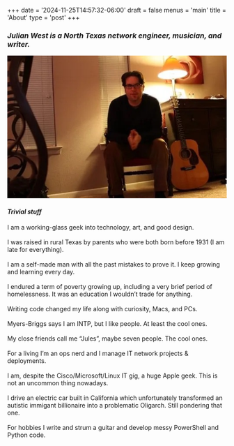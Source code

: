 +++
date = '2024-11-25T14:57:32-06:00'
draft = false
menus = 'main'
title = 'About'
type = 'post'
+++

### _Julian West is a North Texas network engineer, musician, and writer._

![Alt text](julian-about.jpeg)

#### _Trivial stuff_


I am a working-glass geek into technology, art, and good design.<br />  
I was raised in rural Texas by parents who were both born before 1931 (I am late for everything).<br />   
I am a self-made man with all the past mistakes to prove it. I keep growing and learning every day.<br />   
I endured a term of poverty growing up, including a very brief period of homelessness. It was an education I wouldn’t trade for anything.<br />     
Writing code changed my life along with curiosity, Macs, and PCs.<br />   
Myers-Briggs says I am INTP, but I like people. At least the cool ones.<br />   
My close friends call me “Jules”, maybe seven people. The cool ones.<br />   
For a living I’m an ops nerd and I manage IT network projects & deployments.<br />   
I am, despite the Cisco/Microsoft/Linux IT gig, a huge Apple geek. This is not an uncommon thing nowadays.<br />   
I drive an electric car built in California which unfortunately transformed an autistic immigant billionaire into a problematic Oligarch. Still pondering that one.<br />   
For hobbies I write and strum a guitar and develop messy PowerShell and Python code.